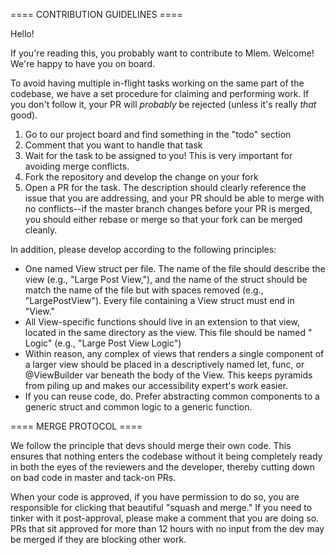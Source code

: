 ==== CONTRIBUTION GUIDELINES ====

Hello!

If you're reading this, you probably want to contribute to Mlem. Welcome! We're happy to have you on board.

To avoid having multiple in-flight tasks working on the same part of the codebase, we have a set procedure for claiming and performing work. If you don't follow it, your PR will *probably* be rejected (unless it's really *that* good).

1. Go to our project board and find something in the "todo" section
2. Comment that you want to handle that task
3. Wait for the task to be assigned to you! This is very important for avoiding merge conflicts.
4. Fork the repository and develop the change on your fork
5. Open a PR for the task. The description should clearly reference the issue that you are addressing, and your PR should be able to merge with no conflicts--if the master branch changes before your PR is merged, you should either rebase or merge so that your fork can be merged cleanly.

In addition, please develop according to the following principles:
- One named View struct per file. The name of the file should describe the view (e.g., "Large Post View,"), and the name of the struct should be match the name of the file but with spaces removed (e.g., "LargePostView"). Every file containing a View struct must end in "View."
- All View-specific functions should live in an extension to that view, located in the same directory as the view. This file should be named "<View Name> Logic" (e.g., "Large Post View Logic")
- Within reason, any complex of views that renders a single component of a larger view should be placed in a descriptively named let, func, or @ViewBuilder var beneath the body of the View. This keeps pyramids from piling up and makes our accessibility expert's work easier.
- If you can reuse code, do. Prefer abstracting common components to a generic struct and common logic to a generic function.

==== MERGE PROTOCOL ====

We follow the principle that devs should merge their own code. This ensures that nothing enters the codebase without it being completely ready in both the eyes of the reviewers and the developer, thereby cutting down on bad code in master and tack-on PRs.

When your code is approved, if you have permission to do so, you are responsible for clicking that beautiful "squash and merge." If you need to tinker with it post-approval, please make a comment that you are doing so. PRs that sit approved for more than 12 hours with no input from the dev may be merged if they are blocking other work.
